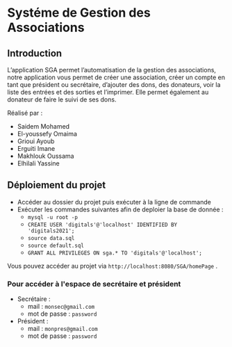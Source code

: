 # Systéme de Gestion des Associations

## Introduction

L’application SGA permet l’automatisation de la gestion des associations, notre application vous permet de créer une association, créer un compte en tant que président ou secrétaire, d’ajouter des dons, des donateurs, voir la liste des entrées et des sorties et l’imprimer. Elle permet également au donateur de faire le suivi de ses dons.

Réalisé par :

- Saidem Mohamed
- El-youssefy Omaima
- Grioui Ayoub
- Erguiti Imane
- Makhlouk Oussama
- Elhilali Yassine

## Déploiement du projet

- Accéder au dossier du projet puis exécuter à la ligne de commande
- Exécuter les commandes suivantes afin de deploier la base de donnée :
  - `mysql -u root -p `
  - `CREATE USER 'digitals'@'localhost' IDENTIFIED BY 'digitals2021';`
  - `source data.sql`
  - `source default.sql`
  - `GRANT ALL PRIVILEGES ON sga.* TO 'digitals'@'localhost';`

Vous pouvez accéder au projet via `http://localhost:8080/SGA/homePage` .

### Pour accéder à l'espace de secrétaire et président

- Secrétaire :
  - mail : `monsec@gmail.com`
  - mot de passe : `password`
- Président :
  - mail : `monpres@gmail.com`
  - mot de passe : `password`
